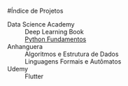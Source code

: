 #Índice de Projetos
<html>
    <head>
        <title>Índice de Projetos</title>
    </head>
    <body>
        <dl>
            <dt>Data Science Academy</dt>
            <dd>Deep Learning Book</dd>
            <dd><a href="https://CleberPresidente100.github.io/Python_RAR_Brute_Force">Python Fundamentos</a></dd>
            <dt>Anhanguera</dt>
            <dd>Algoritmos e Estrutura de Dados</dd>
            <dd>Linguagens Formais e Autômatos</dd>
            <dt>Udemy</dt>
            <dd>Flutter</dd>
        </dl>
    </body>
</html>
